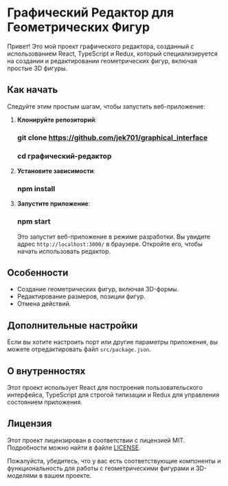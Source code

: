 
# Графический Редактор для Геометрических Фигур

Привет! Это мой проект графического редактора, созданный с использованием React, TypeScript и Redux, который специализируется на создании и редактировании геометрических фигур, включая простые 3D фигуры.

## Как начать

Следуйте этим простым шагам, чтобы запустить веб-приложение:

1. **Клонируйте репозиторий**:

   ### git clone https://github.com/jek701/graphical_interface
   ### cd графический-редактор

2. **Установите зависимости**:

   ### npm install

3. **Запустите приложение**:

   ### npm start

   Это запустит веб-приложение в режиме разработки. Вы увидите адрес `http://localhost:3000/` в браузере. Откройте его, чтобы начать использовать редактор.

## Особенности

- Создание геометрических фигур, включая 3D-формы.
- Редактирование размеров, позиции фигур.
- Отмена действий.

## Дополнительные настройки

Если вы хотите настроить порт или другие параметры приложения, вы можете отредактировать файл `src/package.json`.

## О внутренностях

Этот проект использует React для построения пользовательского интерфейса, TypeScript для строгой типизации и Redux для управления состоянием приложения.

## Лицензия

Этот проект лицензирован в соответствии с лицензией MIT. Подробности можно найти в файле [LICENSE](LICENSE).

Пожалуйста, убедитесь, что у вас есть соответствующие компоненты и функциональность для работы с геометрическими фигурами и 3D-моделями в вашем проекте.
